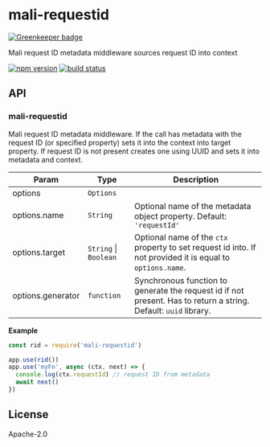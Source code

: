 # mali-requestid

[![Greenkeeper badge](https://badges.greenkeeper.io/malijs/requestid.svg)](https://greenkeeper.io/)

Mali request ID metadata middleware sources request ID into context

[![npm version](https://img.shields.io/npm/v/mali-requestid.svg?style=flat-square)](https://www.npmjs.com/package/mali-requestid)
[![build status](https://img.shields.io/travis/malijs/requestid/master.svg?style=flat-square)](https://travis-ci.org/malijs/requestid)

## API

<a name="module_mali-requestid"></a>

### mali-requestid
Mali request ID metadata middleware. If the call has metadata with the request ID
(or specified property) sets it into the context into target property. If request ID
is not present creates one using UUID and sets it into metadata and context.


| Param | Type | Description |
| --- | --- | --- |
| options | <code>Options</code> |  |
| options.name | <code>String</code> | Optional name of the metadata object property. Default: <code>'requestId'</code> |
| options.target | <code>String</code> &#124; <code>Boolean</code> | Optional name of the <code>ctx</code> property to set request id into.                                         If not provided it is equal to <code>options.name</code>. |
| options.generator | <code>function</code> | Synchronous function to generate the request id if not present.                                      Has to return a string. Default: <code>uuid</code> library. |

**Example**  

```js
const rid = require('mali-requestid')

app.use(rid())
app.use('myFn', async (ctx, next) => {
  console.log(ctx.requestId) // request ID from metadata
  await next()
})
```

## License

  Apache-2.0
